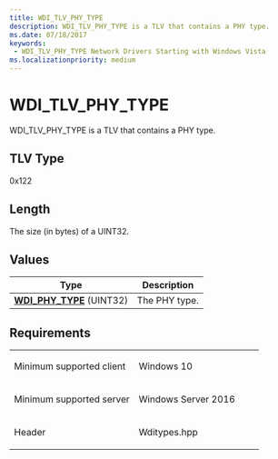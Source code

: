 ```yaml
---
title: WDI_TLV_PHY_TYPE
description: WDI_TLV_PHY_TYPE is a TLV that contains a PHY type.
ms.date: 07/18/2017
keywords:
 - WDI_TLV_PHY_TYPE Network Drivers Starting with Windows Vista
ms.localizationpriority: medium
---
```


# WDI\_TLV\_PHY\_TYPE


WDI\_TLV\_PHY\_TYPE is a TLV that contains a PHY type.

## TLV Type


0x122

## Length


The size (in bytes) of a UINT32.

## Values


| Type                                                 | Description   |
|------------------------------------------------------|---------------|
| [**WDI\_PHY\_TYPE**](/windows-hardware/drivers/ddi/wditypes/ne-wditypes-_wdi_phy_type) (UINT32) | The PHY type. |

 

## Requirements

<table>
<colgroup>
<col width="50%" />
<col width="50%" />
</colgroup>
<tbody>
<tr class="odd">
<td><p>Minimum supported client</p></td>
<td><p>Windows 10</p></td>
</tr>
<tr class="even">
<td><p>Minimum supported server</p></td>
<td><p>Windows Server 2016</p></td>
</tr>
<tr class="odd">
<td><p>Header</p></td>
<td>Wditypes.hpp</td>
</tr>
</tbody>
</table>

 

